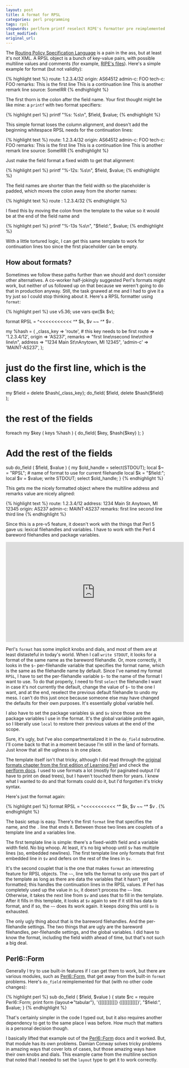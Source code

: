 ```yaml
---
layout: post
title: A format for RPSL
categories: perl programming
tags: rpsl
stopwords: perlform printf reselect RIPE's formatter pre reimplemented
last_modified:
original_url:
---
```


The [Routing Policy Specification Language](https://www.rfc-editor.org/rfc/rfc2622) is a pain in the ass, but at least it's not XML. A RPSL object is a bunch of key-value pairs, with possible multiline values and comments (for example, [RIPE's files](https://ftp.ripe.net/ripe/dbase/)). Here's a simple example for format (but not validity):

<!--more-->

{% highlight text %}
route:      1.2.3.4/32
origin:     AS64512
admin-c:    FOO
tech-c:     FOO
remarks:    This is the first line
            This is a continuation line
            This is another remark line
source:     SomeIRR
{% endhighlight %}

The first thorn is the colon after the field name. Your first thought might be like mine: a `printf` with two format specifiers:

{% highlight perl %}
printf "%s: %s\n", $field, $value;
{% endhighlight %}

This simple format loses the column alignment, and doesn't add the beginning whitespace RPSL needs for the continuation lines:

{% highlight text %}
route: 1.2.3.4/32
origin: AS64512
admin-c: FOO
tech-c: FOO
remarks: This is the first line
This is a continuation line
This is another remark line
source: SomeIRR
{% endhighlight %}

Just make the field format a fixed width to get that alignment:

{% highlight perl %}
printf "%-12s: %s\n", $field, $value;
{% endhighlight %}

The field names are shorter than the field width so the placeholder is padded, which moves the colon away from the shorter names:

{% highlight text %}
route       : 1.2.3.4/32
{% endhighlight %}

I fixed this by moving the colon from the template to the value so it would be at the end of the field name and

{% highlight perl %}
printf "%-13s %s\n", "$field:", $value;
{% endhighlight %}

With a little tortured logic, I can get this same template to work for continuation lines too since the first placeholder can be empty.

## How about formats?

Sometimes we follow these paths further than we should and don't consider other alternatives. A co-worker half-jokingly suggested Perl's formats might work, but neither of us followed up on that because we weren't going to do that in production anyway. Still, the task gnawed at me and I had to give it a try just so I could stop thinking about it. Here's a RPSL formatter using `format`:

{% highlight perl %}
use v5.36;
use vars qw($k $v);

format RPSL =
^<<<<<<<<<<<    ^*
$k,             $v
~~              ^*
                $v
.

my %hash = (
    _class_key => 'route',  # this key needs to be first
    route      => '1.2.3.4/12',
    origin     => 'AS237',
    remarks    => "first line\nsecond line\nthird line\n",
    address    => "1234 Main St\nAnytown, MI 12345",
    'admin-c'  => 'MAINT-AS237',
    );

# just do the first line, which is the class key
my $field = delete $hash{_class_key};
do_field( $field, delete $hash{$field} );

# the rest of the fields
foreach my $key ( keys %hash ) {
    do_field( $key, $hash{$key} );
    }

# Add the rest of the fields
sub do_field ( $field, $value ) {
    my $old_handle = select(STDOUT);
    local $~ = "RPSL";  # name of format to use for current filehandle
    local $k = "$field:";
    local $v = $value;
    write STDOUT;
    select $old_handle;
    }
{% endhighlight %}

This gets me the nicely formatted object where the multiline address and remarks value are nicely aligned:

{% highlight text %}
route:          1.2.3.4/12
address:        1234 Main St
                Anytown, MI 12345
origin:         AS237
admin-c:        MAINT-AS237
remarks:        first line
                second line
                third line
{% endhighlight %}

Since this is a pre-v5 feature, it doesn't work with the things that Perl 5 gave us: lexical filehandles and variables. I have to work with the Perl 4 bareword filehandles and package variables.

<div class="youtube">
<iframe width="560" height="315" src="https://www.youtube.com/embed/vQA5aLctA0I" title="YouTube video player" frameborder="0" allow="accelerometer; autoplay; clipboard-write; encrypted-media; gyroscope; picture-in-picture; web-share" allowfullscreen></iframe>
</div>


Perl's `format` has some implicit knobs and dials, and most of them are at least distasteful in today's world. When I call `write STDOUT`, it looks for a format of the same name as the bareword filehandle. Or, more correctly, it looks in the `$~` per-filehandle variable that specifies the format name, which is the same as the filehandle name by default.  Since I've named my format `RPSL`, I have to set the per-filehandle variable `$~` to the name of the format I want to use. To do that properly, I need to first `select` the filehandle I want in case it's not currently the default, change the value of `$~` to the one I want, and at the end, reselect the previous default filehandle to undo my mess. I can't do this just once because someone else may have changed the defaults for their own purposes. It's essentially global variable hell.

I also have to set the package variables `$k` and `$v` since those are the package variables I use in the format. It's the global variable problem again, so I liberally use `local` to restore their previous values at the end of the scope.

Sure, it's ugly, but I've also compartmentalized it in the `do_field` subroutine. I'll come back to that in a moment because I'm still in the land of formats. Just know that all the ugliness is in one place.

The template itself isn't that tricky, although I did read through the [original formats chapter from the first edition of Learning Perl](https://www.learning-perl.com/2014/07/formats/) and check the [perlform docs](https://perldoc.perl.org/perlform). I used to use formats a lot (mostly for paginated output I'd have to print on dead trees), but I haven't touched them for years. I knew what I wanted to do and that formats could do it, but I'd forgotten it's tricky syntax.

Here's just the format again:

{% highlight perl %}
format RPSL =
^<<<<<<<<<<<    ^*
$k,             $v
~~              ^*
                $v
.
{% endhighlight %}

The basic setup is easy. There's the first `format` line that specifies the name, and the `.` line that ends it. Between those two lines are couplets of a template line and a variables line.

The first template line is simple: there's a fixed-width field and a variable width field. No big whoop. At least, it's no big whoop until `$v` has multiple lines (so, embedded newlines). The first template line only formats that first embedded line in `$v` and defers on the rest of the lines in `$v`.

It's the second couplet that is the one that makes `format` an interesting feature for RPSL objects. The `~~`, line tells the format to only use this part of the template as long as there are data the variables that it hasn't yet formatted; this handles the continuation lines in the RPSL values. If Perl has completely used up the value in `$v`, it doesn't process the `~~` line. Otherwise, it takes the next line from `$v` and uses that to fill in the template. After it fills in this template, it looks at `$v` again to see if it still has data to format, and if so, the `~~` does its work again. It keeps doing this until `$v` is exhausted.

The only ugly thing about that is the bareword filehandles. And the per-filehandle settings. The two things that are ugly are the bareword filehandles, per-filehandle settings, and the global variables. I did have to know the format, including the field width ahead of time, but that's not such a big deal.

## Perl6::Form

Generally I try to use built-in features if I can get them to work, but there are various modules, such as [Perl6::Form](https://metacpan.org/pod/Perl6::Form), that get away from the built-in `format` problems. Here's `do_field` reimplemented for that (with no other code changes):

{% highlight perl %}
sub do_field ( $field, $value ) {
    state $rc = require Perl6::Form;
    print form {layout=>"tabular"},
     '{[[[[[[[[[[}    {[[[[[[[[[[}',
      "$field:",      $value;
    }
{% endhighlight %}

That's certainly simpler in the code I typed out, but it also requires another dependency to get to the same place I was before. How much that matters is a personal decision though.

I basically lifted that example out of the [Perl6::Form](https://metacpan.org/pod/Perl6::Form) docs and it worked. But, that module has its own problems. Damian Conway solves tricky problems in amazing ways that cover lots of cases, but those amazing ways have their own knobs and dials. This example came from the multiline section that noted that I needed to set the `layout` type to get it to work correctly.




